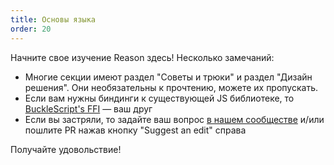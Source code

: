 ```yaml
---
title: Основы языка
order: 20
---
```


Начните свое изучение Reason здесь! Несколько замечаний:

- Многие секции имеют раздел "Советы и трюки" и раздел "Дизайн решения". Они необязательны к прочтению,
можете их пропускать.
- Если вам нужны биндинги к существующей JS библиотеке, то
[BuckleScript's FFI](http://bucklescript.github.io/bucklescript/Manual.html#_ffi) — ваш друг
- Если вы застряли, то задайте ваш вопрос [в нашем сообществе](/community) и/или пошлите PR нажав кнопку "Suggest an edit" справа

Получайте удовольствие!
